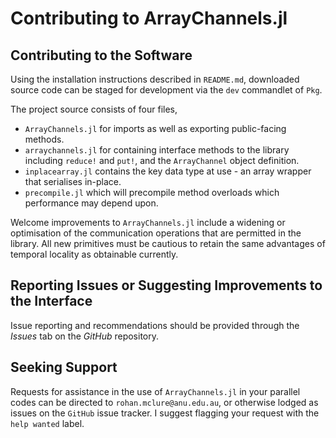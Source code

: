 # Contributing to ArrayChannels.jl

## Contributing to the Software

Using the installation instructions described in `README.md`, downloaded source code can be staged for development via the `dev` commandlet of `Pkg`.

The project source consists of four files,

  - `ArrayChannels.jl` for imports as well as exporting public-facing methods.
  - `arraychannels.jl` for containing interface methods to the library including `reduce!` and `put!`, and the `ArrayChannel` object definition.
  - `inplacearray.jl` contains the key data type at use - an array wrapper that serialises in-place.
  - `precompile.jl` which will precompile method overloads which performance may depend upon.

  Welcome improvements to `ArrayChannels.jl` include a widening or optimisation of the communication operations that are permitted in the library. All new primitives must be cautious to retain the same advantages of temporal locality as obtainable currently.

  ## Reporting Issues or Suggesting Improvements to the Interface

  Issue reporting and recommendations should be provided through the _Issues_ tab on the _GitHub_ repository.

  ## Seeking Support

  Requests for assistance in the use of `ArrayChannels.jl` in your parallel codes can be directed to `rohan.mclure@anu.edu.au`, or otherwise lodged as issues on the `GitHub` issue tracker. I suggest flagging your request with the `help wanted` label.
